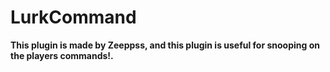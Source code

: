 # LurkCommand
**This plugin is made by Zeeppss, and this plugin is useful for snooping on the players commands!.**

